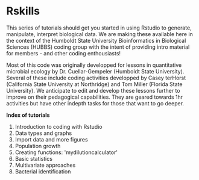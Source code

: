 # Rskills
This series of tutorials should get you started in using Rstudio to generate, manipulate, interpret biological data. We are making these available here in the context of the Humboldt State University Bioinformatics in Biological Sciences (HUBBS) coding group with the intent of providing intro material for members - and other coding enthousiasts!

Most of this code was originally developped for lessons in quantitative microbial ecology by Dr. Cuellar-Gempeler (Humboldt State University). Several of these include coding activities developped by Casey terHorst (California State University at Northridge) and Tom Miller (Florida State University). We anticipate to edit and develop these lessons further to improve on their pedagogical capabilities. They are geared towards 1hr activities but have other indepth tasks for those that want to go deeper.

**Index of tutorials**
1. Introduction to coding with Rstudio
2. Data types and graphs
3. Import data and more figures
4. Population growth
5. Creating functions: 'mydilutioncalculator'
6. Basic statistics
7. Multivariate approaches
8. Bacterial identification
